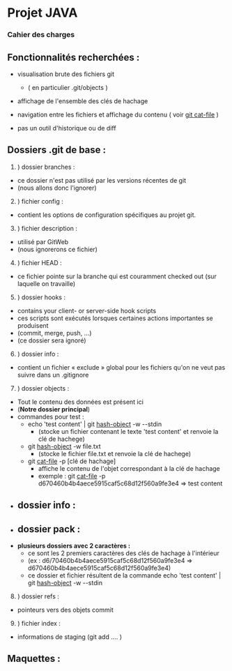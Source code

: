 # Projet JAVA
### Cahier des charges

## Fonctionnalités recherchées :

- visualisation brute des fichiers git
  - ( en particulier .git/objects )

- affichage de l'ensemble des clés de hachage

- navigation entre les fichiers et affichage du contenu
( voir [git cat-file](https://git-scm.com/docs/git-cat-file) )

- pas un outil d'historique ou de diff




## Dossiers  .git de base :

1. ) dossier branches :
  - ce dossier n'est pas utilisé par les versions récentes de git
  - (nous allons donc l'ignorer)

2. ) fichier config :
  - contient les options de configuration spécifiques au projet git.

3. ) fichier description :
  - utilisé par GitWeb
  - (nous ignorerons ce fichier)

4. ) fichier HEAD :
  * ce fichier pointe sur la branche qui est couramment checked out (sur laquelle on travaille)

5. ) dossier hooks :
  - contains your client- or server-side hook scripts
  - ces scripts sont exécutés lorsques certaines actions importantes se produisent
  - (commit, merge, push, …)
  - (ce dossier sera ignoré)

6. ) dossier info :
  - contient un fichier « exclude » global pour les fichiers qu'on ne veut pas suivre dans un .gitignore

7. ) dossier objects :
  - Tout le contenu des données est présent ici
  - (**Notre dossier principal**)
  - commandes pour test :
    - echo 'test content' | git [hash-object](https://git-scm.com/docs/git-hash-object) -w --stdin
      - (stocke un fichier contenant le texte 'test content' et renvoie la clé de hachege)
    - git [hash-object](https://git-scm.com/docs/git-hash-object) -w file.txt
      - (stocke le fichier file.txt et renvoie la clé de hachege)
    - git [cat-file](https://git-scm.com/docs/git-cat-file) -p [clé de hachage]
      - affiche le contenu de l'objet correspondant à la clé de hachage
      - exemple : git [cat-file](https://git-scm.com/docs/git-cat-file) -p d670460b4b4aece5915caf5c68d12f560a9fe3e4 => test content
  - dossier info :
    -
  - dossier pack :
    -
  - **plusieurs dossiers avec 2 caractères :**
    - ce sont les 2 premiers caractères des clés de hachage à l'intérieur
    - (ex : d6/70460b4b4aece5915caf5c68d12f560a9fe3e4 => d670460b4b4aece5915caf5c68d12f560a9fe3e4)
    - ce dossier et fichier résultent de la commande echo 'test content' | git [hash-object](https://git-scm.com/docs/git-hash-object) -w --stdin



8. ) dossier refs :
  - pointeurs vers des objets commit

9. ) fichier index :
  - informations de staging (git add …. )




## Maquettes :


